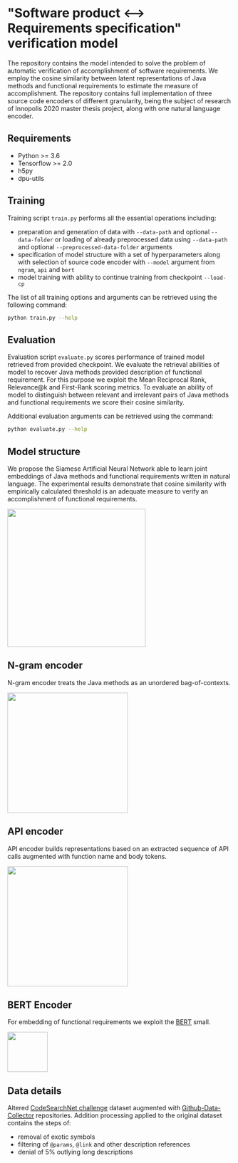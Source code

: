 # "Software product <--> Requirements specification" verification model

The repository contains the model intended to solve the problem of automatic verification of accomplishment of software requirements. We employ the cosine similarity between latent representations of Java methods and functional requirements to estimate the measure of accomplishment. The repository contains full implementation of three source code encoders of different granularity, being the subject of research of Innopolis 2020 master thesis project, along with one natural language encoder.


## Requirements

 - Python >= 3.6
 - Tensorflow >= 2.0
 - h5py
 - dpu-utils

## Training

Training script `train.py` performs all the essential operations including:
 - preparation and generation of data with `--data-path` and optional `--data-folder` or loading of already preprocessed data using `--data-path` and optional `--preprocessed-data-folder` arguments
 - specification of model structure with a set of hyperparameters along with selection of source code encoder with `--model` argument from `ngram`, `api` and `bert`
 - model training with ability to continue training from checkpoint `--load-cp`

The list of all training options and arguments can be retrieved using the following command:

```sh
python train.py --help
```

## Evaluation

Evaluation script `evaluate.py` scores performance of trained model retrieved from provided checkpoint. We evaluate the retrieval abilities of model to recover Java methods provided description of functional requirement. For this purpose we exploit the Mean Reciprocal Rank, Relevance@k and First-Rank scoring metrics. To evaluate an ability of model to distinguish between relevant and irrelevant pairs of Java methods and functional requirements we score their cosine similarity.

Additional evaluation arguments can be retrieved using the command:

```sh
python evaluate.py --help
```

## Model structure

We propose the Siamese Artificial Neural Network able to learn joint embeddings of Java methods and functional requirements written in natural language. The experimental results demonstrate that cosine similarity with empirically calculated threshold is an adequate measure to verify an accomplishment of functional requirements. 

<img src="https://github.com/LeviiBereg/reqsumm/blob/master/images/Model_Template.png" height="310">

## N-gram encoder

N-gram encoder treats the Java methods as an unordered bag-of-contexts.

<img src="https://github.com/LeviiBereg/reqsumm/blob/master/images/sc_branch.png" height="270">

## API encoder

API encoder builds representations based on an extracted sequence of API calls augmented with function name and body tokens.

<img src="https://github.com/LeviiBereg/reqsumm/blob/master/images/api_encoder.png" height="270">

## BERT Encoder 

For embedding of functional requirements we exploit the [BERT](https://github.com/kpe/bert-for-tf2) small.

<img src="https://github.com/LeviiBereg/reqsumm/blob/master/images/nl_branch.png" height="90">

## Data details

Altered [CodeSearchNet challenge](https://github.com/github/CodeSearchNet) dataset augmented with [Github-Data-Collector](https://github.com/LeviiBereg/Github-Data-Collector) repositories.
Addition processing applied to the original dataset contains the steps of:
- removal of exotic symbols
- filtering of `@params`, `@link` and other description references
- denial of 5% outlying long descriptions

